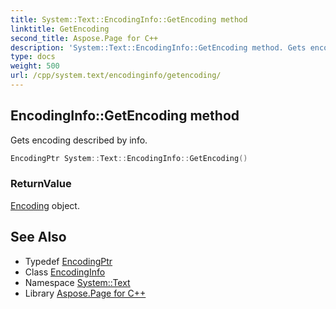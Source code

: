 ```yaml
---
title: System::Text::EncodingInfo::GetEncoding method
linktitle: GetEncoding
second_title: Aspose.Page for C++
description: 'System::Text::EncodingInfo::GetEncoding method. Gets encoding described by info in C++.'
type: docs
weight: 500
url: /cpp/system.text/encodinginfo/getencoding/
---
```

## EncodingInfo::GetEncoding method


Gets encoding described by info.

```cpp
EncodingPtr System::Text::EncodingInfo::GetEncoding()
```


### ReturnValue

[Encoding](../../encoding/) object.

## See Also

* Typedef [EncodingPtr](../../../system/encodingptr/)
* Class [EncodingInfo](../)
* Namespace [System::Text](../../)
* Library [Aspose.Page for C++](../../../)
